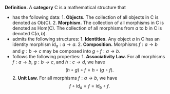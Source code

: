 **Definition.** A **category** $\mathsf{C}$ is a mathematical structure that
- has the following data:
	  1. **Objects.** The collection of all objects in $\mathsf{C}$ is denoted as $\text{Ob}(\mathsf{C})$.
	  2. **Morphism.** The collection of all morphisms in $\mathsf{C}$ is denoted as $\text{Hom}(\mathsf{C})$. The collection of all morphisms from $a$ to $b$ in $\mathsf{C}$ is denoted $\mathsf{C}(a,b)$.
- admits the following structures:
	  1. **Identities.** Any object $a$ in $\mathsf{C}$ has an identity morphism $\text{id}_{a}:a\to a$.
	  2. **Composition.** Morphisms $f:a\to b$ and $g:b\to c$ may be composed into $g\circ f:a\to b$.
- follows the following properties:
	  1. **Associativity Law.** For all morphisms $f:a\to b$, $g:b\to c$, and $h:c\to d$, we have $$(h\circ g)\circ f=h\circ(g\circ f).$$
	  2. **Unit Law.** For all morphisms $f:a\to b$, we have $$f\circ \text{id}_{a}=f=\text{id}_{b}\circ f.$$
